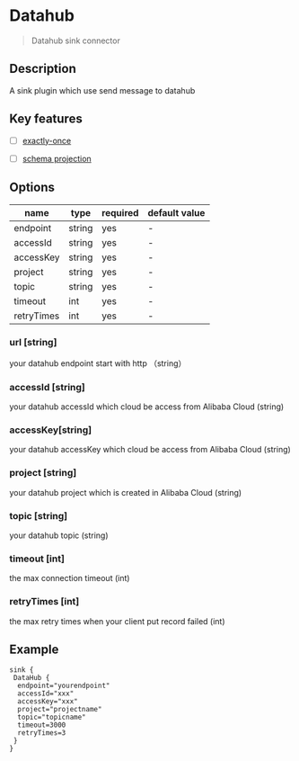 # Datahub

> Datahub sink connector

## Description

A sink plugin which use send message to datahub

## Key features

- [ ] [exactly-once](key-features.md)

- [ ] [schema projection](key-features.md)

## Options

| name       | type   | required | default value |
|------------|--------|----------|---------------|
| endpoint   | string | yes      | -             |
| accessId   | string | yes      | -             |
| accessKey  | string | yes      | -             |
| project    | string | yes      | -             |
| topic      | string | yes      | -             |
| timeout    | int    | yes      | -             |
| retryTimes | int    | yes      | -             |

### url [string]

your datahub endpoint start with http （string）

### accessId [string]

your datahub accessId which cloud be access from Alibaba Cloud  (string)

### accessKey[string]

your datahub accessKey which cloud be access from Alibaba Cloud  (string)

### project [string]

your datahub project which is created in Alibaba Cloud  (string)

### topic [string]

your datahub topic  (string)

### timeout [int]

the max connection timeout (int)

### retryTimes [int]

the max retry times when your client put record failed  (int)

## Example

```hocon
sink {
 DataHub {
  endpoint="yourendpoint"
  accessId="xxx"
  accessKey="xxx"
  project="projectname"
  topic="topicname"
  timeout=3000
  retryTimes=3
 }
}
```
